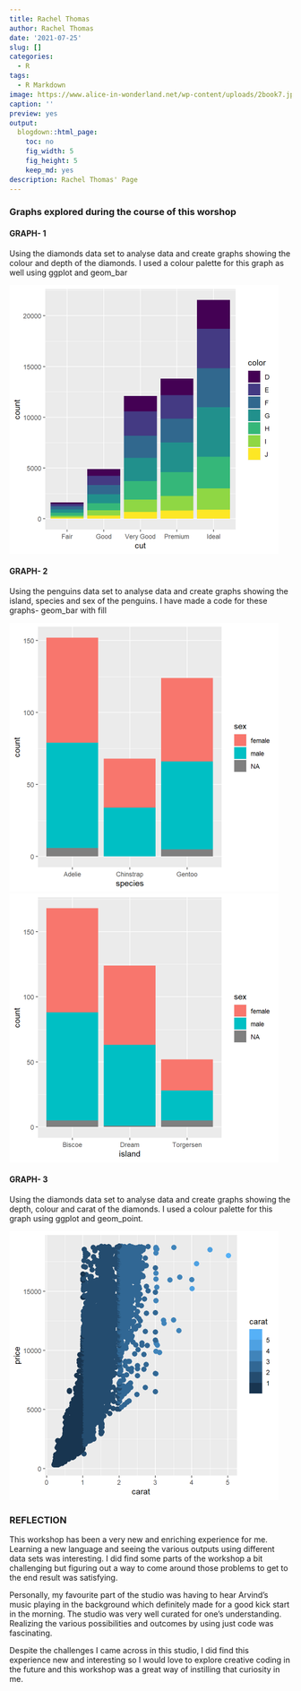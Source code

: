 ```yaml
---
title: Rachel Thomas
author: Rachel Thomas
date: '2021-07-25'
slug: []
categories:
  - R
tags:
  - R Markdown
image: https://www.alice-in-wonderland.net/wp-content/uploads/2book7.jpg
caption: ''
preview: yes
output:
  blogdown::html_page:
    toc: no
    fig_width: 5
    fig_height: 5
    keep_md: yes
description: Rachel Thomas' Page
---
```





### **Graphs explored during the course of this worshop**

#### **GRAPH- 1**
Using the diamonds data set to analyse data and create graphs showing the colour and depth of the diamonds. I used a colour palette for this graph as well using ggplot and geom_bar


<img src="unnamed-chunk-1-1.png" width="480" />

#### **GRAPH- 2**
Using the penguins data set to analyse data and create graphs showing the island, species and sex of the penguins.
I have made a code for these graphs- geom_bar with fill 

<img src="unnamed-chunk-2-1.png" width="480" /><img src="unnamed-chunk-2-2.png" width="480" />

#### **GRAPH- 3**
Using the diamonds data set to analyse data and create graphs showing the depth, colour and carat of the diamonds. I used a colour palette for this graph using ggplot and geom_point.

<img src="unnamed-chunk-3-1.png" width="480" />

### **REFLECTION**

This workshop has been a very new and enriching experience for me. Learning a new language and seeing the various outputs using different data sets was interesting. I did find some parts of the workshop a bit challenging but figuring out a way to come around those problems to get to the end result was satisfying. 

Personally, my favourite part of the studio was having to hear Arvind’s music playing in the background which definitely made for a good kick start in the morning. The studio was very well curated for one’s understanding. Realizing the various possibilities and outcomes by using just code was fascinating.  

Despite the challenges I came across in this studio, I did find this experience new and interesting so I would love to explore creative coding in the future and this workshop was a great way of instilling that curiosity in me. 



